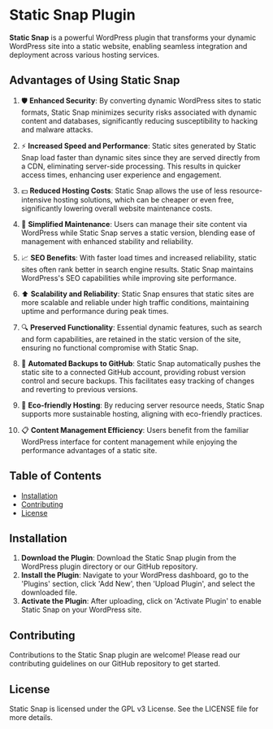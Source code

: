 # Static Snap Plugin

**Static Snap** is a powerful WordPress plugin that transforms your dynamic WordPress site into a static website, enabling seamless integration and deployment across various hosting services.

## Advantages of Using Static Snap

1. :shield: **Enhanced Security**: By converting dynamic WordPress sites to static formats, Static Snap minimizes security risks associated with dynamic content and databases, significantly reducing susceptibility to hacking and malware attacks.

2. :zap: **Increased Speed and Performance**: Static sites generated by Static Snap load faster than dynamic sites since they are served directly from a CDN, eliminating server-side processing. This results in quicker access times, enhancing user experience and engagement.

3. :dollar: **Reduced Hosting Costs**: Static Snap allows the use of less resource-intensive hosting solutions, which can be cheaper or even free, significantly lowering overall website maintenance costs.

4. :wrench: **Simplified Maintenance**: Users can manage their site content via WordPress while Static Snap serves a static version, blending ease of management with enhanced stability and reliability.

5. :chart_with_upwards_trend: **SEO Benefits**: With faster load times and increased reliability, static sites often rank better in search engine results. Static Snap maintains WordPress's SEO capabilities while improving site performance.

6. :arrow_up: **Scalability and Reliability**: Static Snap ensures that static sites are more scalable and reliable under high traffic conditions, maintaining uptime and performance during peak times.

7. :mag: **Preserved Functionality**: Essential dynamic features, such as search and form capabilities, are retained in the static version of the site, ensuring no functional compromise with Static Snap.

8. :repeat: **Automated Backups to GitHub**: Static Snap automatically pushes the static site to a connected GitHub account, providing robust version control and secure backups. This facilitates easy tracking of changes and reverting to previous versions.

9. :deciduous_tree: **Eco-friendly Hosting**: By reducing server resource needs, Static Snap supports more sustainable hosting, aligning with eco-friendly practices.

10. :clipboard: **Content Management Efficiency**: Users benefit from the familiar WordPress interface for content management while enjoying the performance advantages of a static site.

## Table of Contents

- [Installation](#installation)
- [Contributing](#contributing)
- [License](#license)

## Installation

1. **Download the Plugin**: Download the Static Snap plugin from the WordPress plugin directory or our GitHub repository.
2. **Install the Plugin**: Navigate to your WordPress dashboard, go to the 'Plugins' section, click 'Add New', then 'Upload Plugin', and select the downloaded file.
3. **Activate the Plugin**: After uploading, click on 'Activate Plugin' to enable Static Snap on your WordPress site.

## Contributing

Contributions to the Static Snap plugin are welcome! Please read our contributing guidelines on our GitHub repository to get started.

## License

Static Snap is licensed under the GPL v3 License. See the LICENSE file for more details.
